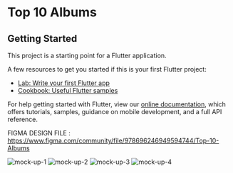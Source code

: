 # Top 10 Albums



## Getting Started

This project is a starting point for a Flutter application.

A few resources to get you started if this is your first Flutter project:

- [Lab: Write your first Flutter app](https://flutter.dev/docs/get-started/codelab)
- [Cookbook: Useful Flutter samples](https://flutter.dev/docs/cookbook)

For help getting started with Flutter, view our
[online documentation](https://flutter.dev/docs), which offers tutorials,
samples, guidance on mobile development, and a full API reference.

FIGMA DESIGN FILE : https://www.figma.com/community/file/978696246949594744/Top-10-Albums

![mock-up-1](https://user-images.githubusercontent.com/70098566/117979109-3c3cec00-b33b-11eb-87aa-d7acf19e00fc.png)
![mock-up-2](https://user-images.githubusercontent.com/70098566/117979122-4101a000-b33b-11eb-86f7-45e31281dadc.png)
![mock-up-3](https://user-images.githubusercontent.com/70098566/117979135-452dbd80-b33b-11eb-83bf-85d152bc0142.png)
![mock-up-4](https://user-images.githubusercontent.com/70098566/117979165-4c54cb80-b33b-11eb-8f17-dc9893412099.png)
